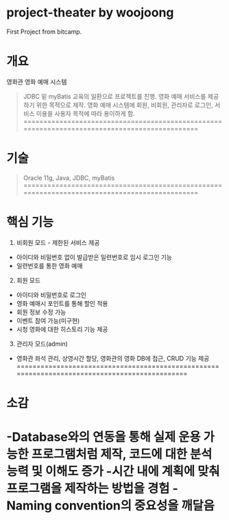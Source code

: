 # project-theater by woojoong
First Project from bitcamp.

# 개요
영화관 영화 예매 시스템
>JDBC 밑 myBatis 교육의 일환으로 프로젝트를 진행.
>영화 예매 서비스를 제공하기 위한 목적으로 제작.
>영화 예매 시스템에 회원, 비회원, 관리자로 로그인, 서비스 이용을 사용자 목적에 따라 용이하게 함. 
==============================================================================================
# 기술
>Oracle 11g, Java, JDBC, myBatis
==============================================================================================
# 핵심 기능
1. 비회원 모드 - 제한된 서비스 제공
- 아이디와 비밀번호 없이 발급받은 일련번호로 임시 로그인 기능
- 일련번호를 통한 영화 예매

2. 회원 모드
- 아이디와 비밀번호로 로그인
- 영화 예매시 포인트를 통해 할인 적용
- 회원 정보 수정 가능
- 이벤트 참여 가능(미구현)
- 시청 영화에 대한 히스토리 기능 제공

3. 관리자 모드(admin)
- 영화관 좌석 관리, 상영시간 할당, 영화관의 영화 DB에 접근, CRUD 기능 제공
==============================================================================================
# 소감
-Database와의 연동을 통해 실제 운용 가능한 프로그램처럼 제작, 코드에 대한 분석 능력 및 이해도 증가
-시간 내에 계획에 맞춰 프로그램을 제작하는 방법을 경험
-Naming convention의 중요성을 깨달음
==============================================================================================
